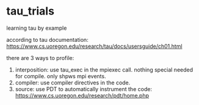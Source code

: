 # tau_trials

learning tau by example

according to tau documentation:\
https://www.cs.uoregon.edu/research/tau/docs/usersguide/ch01.html

there are 3 ways to profile:
1. interposition: use tau_exec in the mpiexec call. nothing special needed for compile. only shpws mpi events.
2. compiler: use compiler directives in the code.
3. source: use PDT to automatically instrument the code: https://www.cs.uoregon.edu/research/pdt/home.php

